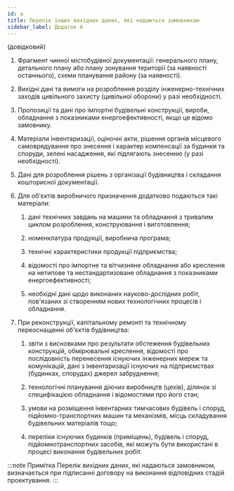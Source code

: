 ```yaml
---
id: a
title: Перелік інших вихідних даних, які надаються замовником
sidebar_label: Додаток А
---
```


(довідковий)


1. Фрагмент чинної містобудівної документації: генерального плану, детального плану або плану зонування території (за наявності останнього), схеми планування району (за наявності).

2. Вихідні дані та вимоги на розроблення розділу інженерно-технічних заходів цивільного захисту (цивільної оборони) у разі необхідності.

3. Пропозиції та дані про імпортні будівельні конструкції, вироби, обладнання з показниками енергоефективності, якщо це відомо замовнику.

4. Матеріали інвентаризації, оціночні акти, рішення органів місцевого самоврядування про знесення і характер компенсації за будинки та споруди, зелені насадження, які підлягають знесенню (у разі необхідності).

5. Дані для розроблення рішень з організації будівництва і складання кошторисної документації.

6. Для об'єктів виробничого призначення додатково подаються такі матеріали:

    1. дані технічних завдань на машини та обладнання з тривалим циклом розроблення, конструювання і виготовлення;

    2. номенклатура продукції, виробнича програма;

    3. технічні характеристики продукції підприємства;

    4. відомості про імпортне та вітчизняне обладнання або креслення на нетипове та нестандартизоване обладнання з показниками енергоефективності;

    5. необхідні дані щодо виконаних науково-дослідних робіт, пов'язаних зі створенням нових технологічних процесів і обладнання.

7. При реконструкції, капітальному ремонті та технічному переоснащенні об'єктів будівництва:

    1. звіти з висновками про результати обстеження будівельних конструкцій, обмірювальні креслення, відомості про послідовність перенесення існуючих інженерних мереж та комунікацій, дані з інвентаризації існуючих на підприємствах (будинках, спорудах) джерел забруднення;

    2. технологічні планування діючих виробництв (цехів), ділянок зі специфікацією обладнання і відомостями про його стан;

    3. умови на розміщення інвентарних тимчасових будівель і споруд, підйомно-транспортних машин та механізмів, місць складування будівельних матеріалів тощо;

    4. переліки існуючих будинків (приміщень), будівель і споруд, підйомнотранспортних засобів, які можуть бути використані в процесі виконання будівельних робіт.

:::note Примітка
Перелік вихідних даних, які надаються замовником, визначається при підписанні договору на виконання відповідних стадій проектування.
:::